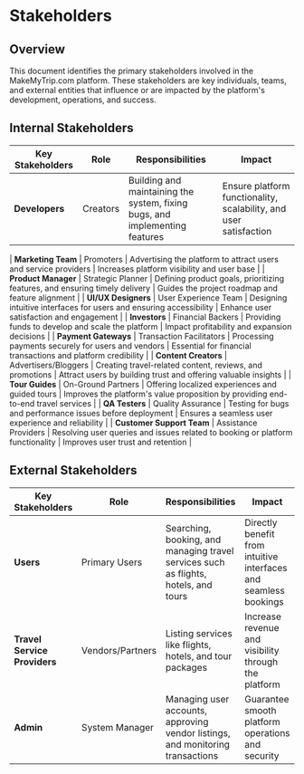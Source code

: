 # Stakeholders

## Overview
This document identifies the primary stakeholders involved in the MakeMyTrip.com platform. These stakeholders are key individuals, teams, and external entities that influence or are impacted by the platform's development, operations, and success.

## Internal Stakeholders

| **Key Stakeholders**       | **Role**               | **Responsibilities**                                                              | **Impact**                                                                          |
|-----------------------------|------------------------|----------------------------------------------------------------------------------|------------------------------------------------------------------------------------|
| **Developers**              | Creators              | Building and maintaining the system, fixing bugs, and implementing features      | Ensure platform functionality, scalability, and user satisfaction                  |

| **Marketing Team**          | Promoters             | Advertising the platform to attract users and service providers                  | Increases platform visibility and user base                                        |
| **Product Manager**         | Strategic Planner     | Defining product goals, prioritizing features, and ensuring timely delivery      | Guides the project roadmap and feature alignment                                   |
| **UI/UX Designers**         | User Experience Team  | Designing intuitive interfaces for users and ensuring accessibility              | Enhance user satisfaction and engagement                                           |
| **Investors**                | Financial Backers        | Providing funds to develop and scale the platform                                   | Impact profitability and expansion decisions                                         |
| **Payment Gateways**         | Transaction Facilitators | Processing payments securely for users and vendors                                  | Essential for financial transactions and platform credibility                        |
| **Content Creators**         | Advertisers/Bloggers     | Creating travel-related content, reviews, and promotions                           | Attract users by building trust and offering valuable insights                       |
| **Tour Guides**              | On-Ground Partners       | Offering localized experiences and guided tours                                     | Improves the platform's value proposition by providing end-to-end travel services    |
| **QA Testers**              | Quality Assurance     | Testing for bugs and performance issues before deployment                        | Ensures a seamless user experience and reliability                                 |
| **Customer Support Team**   | Assistance Providers  | Resolving user queries and issues related to booking or platform functionality   | Improves user trust and retention                                                  |


## External Stakeholders

| **Key Stakeholders**        | **Role**                  | **Responsibilities**                                                                 | **Impact**                                                                            |
|------------------------------|---------------------------|--------------------------------------------------------------------------------------|--------------------------------------------------------------------------------------|
| **Users**        | Primary Users            | Searching, booking, and managing travel services such as flights, hotels, and tours | Directly benefit from intuitive interfaces and seamless bookings                     |
| **Travel Service Providers** | Vendors/Partners         | Listing services like flights, hotels, and tour packages                            | Increase revenue and visibility through the platform                                 |
| **Admin**                   | System Manager        | Managing user accounts, approving vendor listings, and monitoring transactions   | Guarantee smooth platform operations and security                                  |




